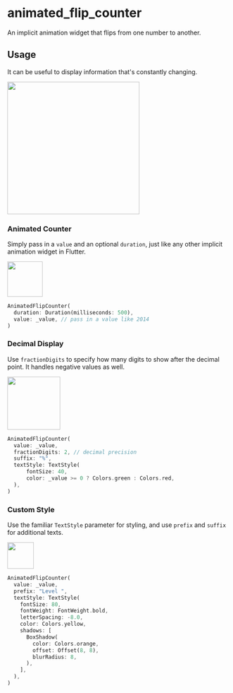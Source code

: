 # animated_flip_counter

An implicit animation widget that flips from one number to another. 

## Usage

It can be useful to display information that's constantly changing.

<img src="https://github.com/h65wang/flutter-animated-counter/raw/master/gifs/demo.gif" height="300">

### Animated Counter

Simply pass in a `value` and an optional `duration`, just like any other implicit animation widget in Flutter.

<img src="https://github.com/h65wang/flutter-animated-counter/raw/master/gifs/counter.gif" height="80">

```dart
AnimatedFlipCounter(
  duration: Duration(milliseconds: 500),
  value: _value, // pass in a value like 2014
)
```

### Decimal Display

Use `fractionDigits` to specify how many digits to show after the decimal point. It handles negative values as well.

<img src="https://github.com/h65wang/flutter-animated-counter/raw/master/gifs/percent.gif" height="120">

```dart
AnimatedFlipCounter(
  value: _value,
  fractionDigits: 2, // decimal precision
  suffix: "%",
  textStyle: TextStyle(
      fontSize: 40,
      color: _value >= 0 ? Colors.green : Colors.red,
  ),
)
```

### Custom Style

Use the familiar `TextStyle` parameter for styling, and use `prefix` and `suffix` for additional texts.

<img src="https://github.com/h65wang/flutter-animated-counter/raw/master/gifs/style.gif" height="60">

```dart
AnimatedFlipCounter(
  value: _value,
  prefix: "Level ",
  textStyle: TextStyle(
    fontSize: 80,
    fontWeight: FontWeight.bold,
    letterSpacing: -8.0,
    color: Colors.yellow,
    shadows: [
      BoxShadow(
        color: Colors.orange,
        offset: Offset(8, 8),
        blurRadius: 8,
      ),
    ],
  ),
)
```
